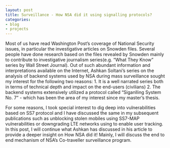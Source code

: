 ```yaml
---
layout: post
title: Surveillance - How NSA did it using signalling protocols?
categories:
- blog
- projects
---
```


Most of us have read Washington Post’s coverage of National Security issues, in particular the investigative articles on Snowden files. Several people have done research based on the files revealed by Snowden mainly to contribute to investigative journalism series(e.g. “What They Know” series by Wall Street Journal). Out of such abundant information and interpretations available on the Internet, Ashkan Soltani’s series on the analysis of backend systems used by NSA during mass surveillance sought my interest for the following two reasons: 1. It is a well narrated series both in terms of technical depth and impact on the end-users (civilians) 2. The backend systems extensively utilized a protocol called “Siganlling System No. 7” - which has been the area of my interest since my master’s thesis.

For some reasons, I took special interest to dig deep into vulnerabilities based on SS7 protocol and I have discussed the same in my subsequent publications such as unblocking stolen mobiles using SS7-MAP vulnerabilities or downgrading LTE networks using to enable user tracking. In this post, I will continue what Ashkan has discussed in his article to provide a deeper insight on How NSA did it! Mainly, I will discuss the end to end mechanism of NSA’s Co-traveller surveillance program.
